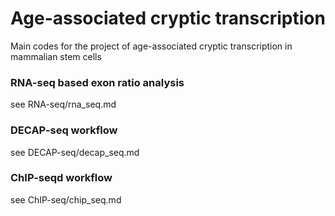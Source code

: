 # Age-associated cryptic transcription
Main codes for the project of age-associated cryptic transcription in mammalian stem cells
### RNA-seq based exon ratio analysis
see RNA-seq/rna_seq.md
### DECAP-seq workflow
see DECAP-seq/decap_seq.md
### ChIP-seqd workflow
see ChIP-seq/chip_seq.md
